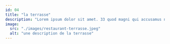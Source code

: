 ```yaml
---
id: 04
title: "la terrasse"
description: "Lorem ipsum dolor sit amet. 33 quod magni qui accusamus nisi non reprehenderit placeat. Qui reprehenderit commodi ab temporibus aliquam ut omnis accusantium est culpa rerum."
image: 
  src: "./images/restaurant-terrasse.jpeg"
  alt: "une description de la terrasse"
---
```

